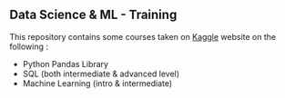 ## Data Science & ML - Training
This repository contains some courses taken on  [Kaggle](https://www.kaggle.com) website on the following :
- Python Pandas Library
- SQL (both intermediate & advanced level) 
- Machine Learning (intro & intermediate)
